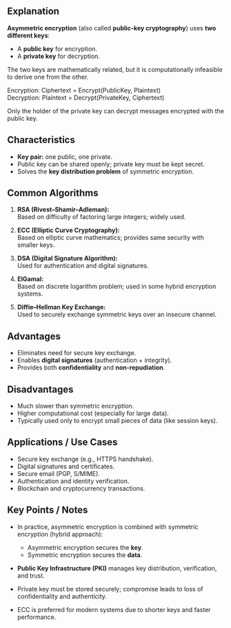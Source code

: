 ## Explanation

**Asymmetric encryption** (also called **public-key cryptography**) uses **two different keys**:
- A **public key** for encryption.  
- A **private key** for decryption.  

The two keys are mathematically related, but it is computationally infeasible to derive one from the other.

Encryption:  Ciphertext = Encrypt(PublicKey, Plaintext)  
Decryption:  Plaintext = Decrypt(PrivateKey, Ciphertext)

Only the holder of the private key can decrypt messages encrypted with the public key.

## Characteristics

- **Key pair:** one public, one private.  
- Public key can be shared openly; private key must be kept secret.  
- Solves the **key distribution problem** of symmetric encryption.  

## Common Algorithms

1. **RSA (Rivest–Shamir–Adleman):**  
   Based on difficulty of factoring large integers; widely used.  

2. **ECC (Elliptic Curve Cryptography):**  
   Based on elliptic curve mathematics; provides same security with smaller keys.  

3. **DSA (Digital Signature Algorithm):**  
   Used for authentication and digital signatures.  

4. **ElGamal:**  
   Based on discrete logarithm problem; used in some hybrid encryption systems.  

5. **Diffie–Hellman Key Exchange:**  
   Used to securely exchange symmetric keys over an insecure channel.  

## Advantages

- Eliminates need for secure key exchange.  
- Enables **digital signatures** (authentication + integrity).  
- Provides both **confidentiality** and **non-repudiation**.

## Disadvantages

- Much slower than symmetric encryption.  
- Higher computational cost (especially for large data).  
- Typically used only to encrypt small pieces of data (like session keys).  

## Applications / Use Cases

- Secure key exchange (e.g., HTTPS handshake).  
- Digital signatures and certificates.  
- Secure email (PGP, S/MIME).  
- Authentication and identity verification.  
- Blockchain and cryptocurrency transactions.  

## Key Points / Notes

- In practice, asymmetric encryption is combined with symmetric encryption (hybrid approach):  
  - Asymmetric encryption secures the **key**.  
  - Symmetric encryption secures the **data**.  

- **Public Key Infrastructure (PKI)** manages key distribution, verification, and trust.  
- Private key must be stored securely; compromise leads to loss of confidentiality and authenticity.  
- ECC is preferred for modern systems due to shorter keys and faster performance.  
